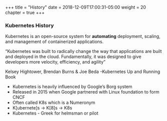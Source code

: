 +++
title = "History"
date = 2018-12-09T17:00:31-05:00
weight = 20
chapter = true
+++

### Kubernetes History

Kubernetes is an open-source system for **automating** deployment, scaling, and management of containerized applications.


“Kubernetes was built to radically change the way that applications are built and deployed in the cloud. Fundamentally, it was designed to give developers more velocity, efficiency, and agility”

Kelsey Hightower, Brendan Burns & Joe Beda
-Kubernetes Up and Running Book



* Kubernetes is heavily influenced by Google’s Borg system
* Released in 2015 when Google partnered with Linux foundation to form CNCF
* Often called K8s which is a Numeronym
* K[ubernete]s →  K[8]s → K8s 
* Kubernetes - Greek for helmsman or pilot
